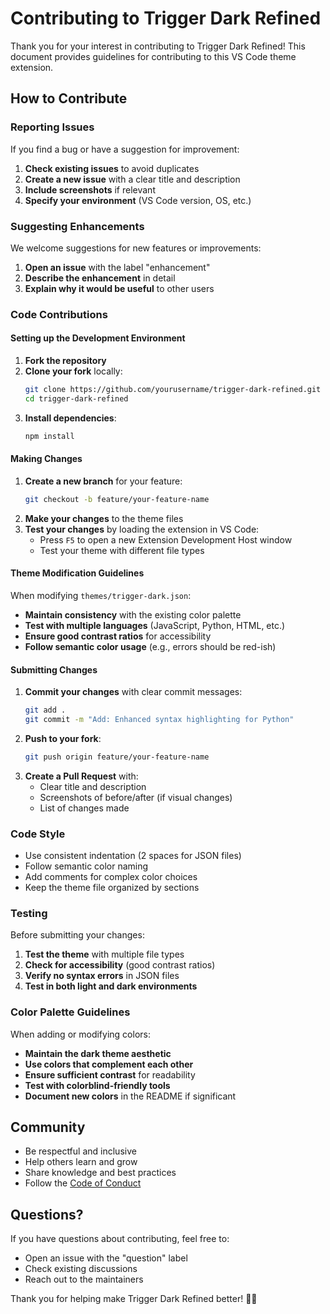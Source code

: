 # Contributing to Trigger Dark Refined

Thank you for your interest in contributing to Trigger Dark Refined! This document provides guidelines for contributing to this VS Code theme extension.

## How to Contribute

### Reporting Issues

If you find a bug or have a suggestion for improvement:

1. **Check existing issues** to avoid duplicates
2. **Create a new issue** with a clear title and description
3. **Include screenshots** if relevant
4. **Specify your environment** (VS Code version, OS, etc.)

### Suggesting Enhancements

We welcome suggestions for new features or improvements:

1. **Open an issue** with the label "enhancement"
2. **Describe the enhancement** in detail
3. **Explain why it would be useful** to other users

### Code Contributions

#### Setting up the Development Environment

1. **Fork the repository**
2. **Clone your fork** locally:
   ```bash
   git clone https://github.com/yourusername/trigger-dark-refined.git
   cd trigger-dark-refined
   ```
3. **Install dependencies**:
   ```bash
   npm install
   ```

#### Making Changes

1. **Create a new branch** for your feature:
   ```bash
   git checkout -b feature/your-feature-name
   ```
2. **Make your changes** to the theme files
3. **Test your changes** by loading the extension in VS Code:
   - Press `F5` to open a new Extension Development Host window
   - Test your theme with different file types

#### Theme Modification Guidelines

When modifying `themes/trigger-dark.json`:

- **Maintain consistency** with the existing color palette
- **Test with multiple languages** (JavaScript, Python, HTML, etc.)
- **Ensure good contrast ratios** for accessibility
- **Follow semantic color usage** (e.g., errors should be red-ish)

#### Submitting Changes

1. **Commit your changes** with clear commit messages:
   ```bash
   git add .
   git commit -m "Add: Enhanced syntax highlighting for Python"
   ```
2. **Push to your fork**:
   ```bash
   git push origin feature/your-feature-name
   ```
3. **Create a Pull Request** with:
   - Clear title and description
   - Screenshots of before/after (if visual changes)
   - List of changes made

### Code Style

- Use consistent indentation (2 spaces for JSON files)
- Follow semantic color naming
- Add comments for complex color choices
- Keep the theme file organized by sections

### Testing

Before submitting your changes:

1. **Test the theme** with multiple file types
2. **Check for accessibility** (good contrast ratios)
3. **Verify no syntax errors** in JSON files
4. **Test in both light and dark environments**

### Color Palette Guidelines

When adding or modifying colors:

- **Maintain the dark theme aesthetic**
- **Use colors that complement each other**
- **Ensure sufficient contrast** for readability
- **Test with colorblind-friendly tools**
- **Document new colors** in the README if significant

## Community

- Be respectful and inclusive
- Help others learn and grow
- Share knowledge and best practices
- Follow the [Code of Conduct](CODE_OF_CONDUCT.md)

## Questions?

If you have questions about contributing, feel free to:

- Open an issue with the "question" label
- Check existing discussions
- Reach out to the maintainers

Thank you for helping make Trigger Dark Refined better! 🎨✨
